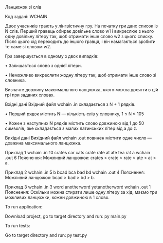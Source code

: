 Ланцюжок зi слiв

Код задачi: WCHAIN

Двоє учасникiв грають у лiнгвiстичну гру. На початку гри дано список iз N слiв.
Перший гравець обирає довiльне слово w1 i викреслює з нього одну довiльну лiтеру
так, щоб отримати iнше слово w2 з цього списку. Пiсля цього хiд переходить до
iншого гравця, i вiн намагається зробити те саме зi словом w2.

Гра завершується в одному з двох випадкiв:

• Залишається слово з однiєї лiтери.

• Неможливо викреслити жодну лiтеру так, щоб отримати iнше слово зi словника.

Визначте довжину максимального ланцюжка, якого можна досягти в цiй грi при
заданих словах.

Вхiднi данi
Вхiдний файл wchain .in складається з N + 1 рядкiв.

• Перший рядок мiстить N — кiлькiсть слiв у словнику, 1 ≤ N ≤ 105

• Кожен з наступних N рядкiв мiстить слово довжиною вiд 1 до 50 символiв, яке
складається з малих латинських лiтер вiд a до z.

Вихiднi данi
Вихiдний файл wchain .out повинен мiстити одне число — довжина максимального
ланцюжка.

Приклад 1
wchain .in
10
crates
car
cats
crate
rate
at
ate
tea
rat
a
wchain .out
6
Пояснення: Можливий ланцюжок: crates > crate > rate > ate > at > a.

Приклад 2
wchain .in
5
b
bcad
bca
bad
bd
wchain .out
4
Пояснення: Можливий ланцюжок: bcad > bad > bd > b.

Приклад 3
wchain .in
3
word
anotherword
yetanotherword
wchain .out
1
Пояснення: Оскiльки можна стирати лише одну лiтеру за хiд, маємо три можливих
ланцюжки, кожен довжиною в 1 слово.

To run application:

Download project, go to target directory and run: py main.py

To run tests:

Go to target directory and run: py test.py
